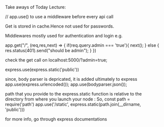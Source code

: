 Take aways of Today Lecture:

// app.use() to use a middleware before every api call

Get is stored in cache.Hence not used for passwords.


Middlewares mostly used for authentication and login e.g.

app.get("/", (req,res,next) => {
   if(req.query.admin === 'true'){
       next();
   }
   else {
       res.status(401).send("should be admin");
   }
})

check the get call on localhost:5000/?admin=true;

express.use(express.static('public'))

since, body parser is depricated, it is added ultimately to express
app.use(express.urlencoded());
app.use(bodyparser.json());

path that you provide to the express.static function is relative to the directory from where you launch your node :
So, 
const path = require('path')
app.use('/static', express.static(path.join(__dirname, 'public')))

for more info, go through express documentations
